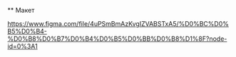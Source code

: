 ** Макет

https://www.figma.com/file/4uPSmBmAzKvgIZVABSTxA5/%D0%BC%D0%B5%D0%B4-%D0%B8%D0%B7%D0%B4%D0%B5%D0%BB%D0%B8%D1%8F?node-id=0%3A1
